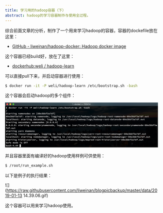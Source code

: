 ```yaml
---
title: 学习用的hadoop容器（下）
abstract: hadoop的学习容器制作与使用全过程。
---
```




综合前面文章的分析，制作了一个用来学习hadoop的容器，容器的dockefile放在这里：

- [GitHub - liweinan/hadoop-docker: Hadoop docker image](https://github.com/liweinan/hadoop-docker)

这个容器已经build好，放在了这里：

- [dockerhub:weli / hadoop-learn](https://cloud.docker.com/u/weli/repository/docker/weli/hadoop-learn)

可以直接pull下来，并启动容器进行使用：

```bash
$ docker run -it -P weli/hadoop-learn /etc/bootstrap.sh -bash
```

这个容器会启动hadoop的多个组件：

![](https://raw.githubusercontent.com/liweinan/blogpicbackup/master/data/861E00F3-BBE8-46C5-8559-771B723F2978.png)

并且容器里面有编译好的hadoop使用样例可供使用：

```bash
$ /root/run_example.sh
```

以下是例子的执行结果：

![](https://raw.githubusercontent.com/liweinan/blogpicbackup/master/data/2019-01-13 14.39.06.gif)

这个容器可以用来学习hadoop使用。


